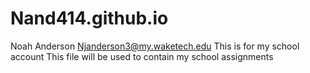 # Nand414.github.io
Noah Anderson
Njanderson3@my.waketech.edu
This is for my school account 
This file will be used to contain my school assignments

